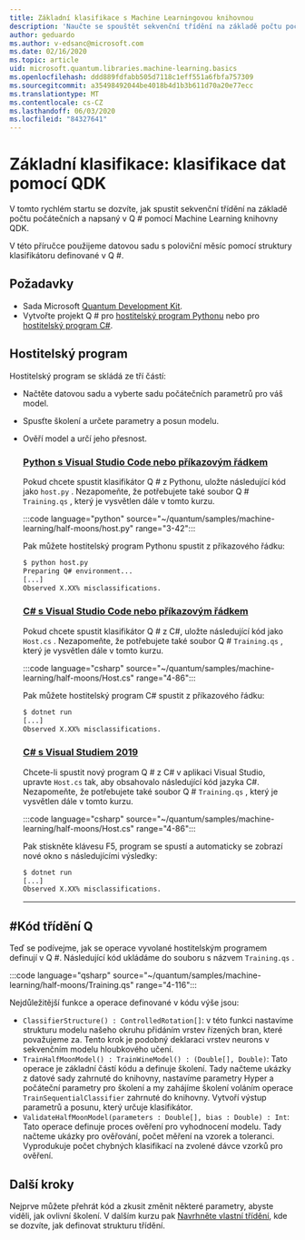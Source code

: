 ```yaml
---
title: Základní klasifikace s Machine Learningovou knihovnou
description: 'Naučte se spouštět sekvenční třídění na základě počtu počátečních a napsaných v Q # pomocí Machine Learning knihovny s využitím služby Microsoft QDK.'
author: geduardo
ms.author: v-edsanc@microsoft.com
ms.date: 02/16/2020
ms.topic: article
uid: microsoft.quantum.libraries.machine-learning.basics
ms.openlocfilehash: ddd889fdfabb505d7118c1eff551a6fbfa757309
ms.sourcegitcommit: a35498492044be4018b4d1b3b611d70a20e77ecc
ms.translationtype: MT
ms.contentlocale: cs-CZ
ms.lasthandoff: 06/03/2020
ms.locfileid: "84327641"
---
```

# <a name="basic-classification-classify-data-with-the-qdk"></a>Základní klasifikace: klasifikace dat pomocí QDK

V tomto rychlém startu se dozvíte, jak spustit sekvenční třídění na základě počtu počátečních a napsaný v Q # pomocí Machine Learning knihovny QDK. 

V této příručce použijeme datovou sadu s poloviční měsíc pomocí struktury klasifikátoru definované v Q #.

## <a name="prerequisites"></a>Požadavky

- Sada Microsoft [Quantum Development Kit](xref:microsoft.quantum.install).
- Vytvořte projekt Q # pro [hostitelský program Pythonu](xref:microsoft.quantum.install.python) nebo pro [hostitelský program C#](xref:microsoft.quantum.install.cs).

## <a name="host-program"></a>Hostitelský program

Hostitelský program se skládá ze tří částí:

- Načtěte datovou sadu a vyberte sadu počátečních parametrů pro váš model.
- Spusťte školení a určete parametry a posun modelu.
- Ověří model a určí jeho přesnost.

    ### <a name="python-with-visual-studio-code-or-the-command-line"></a>[Python s Visual Studio Code nebo příkazovým řádkem](#tab/tabid-python)

    Pokud chcete spustit klasifikátor Q # z Pythonu, uložte následující kód jako `host.py` . Nezapomeňte, že potřebujete také soubor Q # `Training.qs` , který je vysvětlen dále v tomto kurzu.

    :::code language="python" source="~/quantum/samples/machine-learning/half-moons/host.py" range="3-42":::

    Pak můžete hostitelský program Pythonu spustit z příkazového řádku:

    ```bash
    $ python host.py
    Preparing Q# environment...
    [...]
    Observed X.XX% misclassifications.
    ```

    ### <a name="c-with-visual-studio-code-or-the-command-line"></a>[C# s Visual Studio Code nebo příkazovým řádkem](#tab/tabid-csharp)

    Pokud chcete spustit klasifikátor Q # z C#, uložte následující kód jako `Host.cs` . Nezapomeňte, že potřebujete také soubor Q # `Training.qs` , který je vysvětlen dále v tomto kurzu.

    :::code language="csharp" source="~/quantum/samples/machine-learning/half-moons/Host.cs" range="4-86":::

    Pak můžete hostitelský program C# spustit z příkazového řádku:

    ```bash
    $ dotnet run
    [...]
    Observed X.XX% misclassifications.
    ```

    ### <a name="c-with-visual-studio-2019"></a>[C# s Visual Studiem 2019](#tab/tabid-vs2019)

    Chcete-li spustit nový program Q # z C# v aplikaci Visual Studio, upravte `Host.cs` tak, aby obsahovalo následující kód jazyka C#. Nezapomeňte, že potřebujete také soubor Q # `Training.qs` , který je vysvětlen dále v tomto kurzu.

    :::code language="csharp" source="~/quantum/samples/machine-learning/half-moons/Host.cs" range="4-86":::

    Pak stiskněte klávesu F5, program se spustí a automaticky se zobrazí nové okno s následujícími výsledky: 

    ```bash
    $ dotnet run
    [...]
    Observed X.XX% misclassifications.
    ```
    ***

## <a name="q-classifier-code"></a>\#Kód třídění Q

Teď se podívejme, jak se operace vyvolané hostitelským programem definují v Q #.
Následující kód ukládáme do souboru s názvem `Training.qs` .

:::code language="qsharp" source="~/quantum/samples/machine-learning/half-moons/Training.qs" range="4-116":::

Nejdůležitější funkce a operace definované v kódu výše jsou:

- `ClassifierStructure() : ControlledRotation[]`: v této funkci nastavíme strukturu modelu našeho okruhu přidáním vrstev řízených bran, které považujeme za. Tento krok je podobný deklaraci vrstev neurons v sekvenčním modelu hloubkového učení.
- `TrainHalfMoonModel() : TrainWineModel() : (Double[], Double)`: Tato operace je základní částí kódu a definuje školení. Tady načteme ukázky z datové sady zahrnuté do knihovny, nastavíme parametry Hyper a počáteční parametry pro školení a my zahájíme školení voláním operace `TrainSequentialClassifier` zahrnuté do knihovny. Vytvoří výstup parametrů a posunu, který určuje klasifikátor.
- `ValidateHalfMoonModel(parameters : Double[], bias : Double) : Int`: Tato operace definuje proces ověření pro vyhodnocení modelu. Tady načteme ukázky pro ověřování, počet měření na vzorek a toleranci. Vyprodukuje počet chybných klasifikací na zvolené dávce vzorků pro ověření.

## <a name="next-steps"></a>Další kroky

Nejprve můžete přehrát kód a zkusit změnit některé parametry, abyste viděli, jak ovlivní školení. V dalším kurzu pak [Navrhněte vlastní třídění](xref:microsoft.quantum.libraries.machine-learning.design), kde se dozvíte, jak definovat strukturu třídění.
